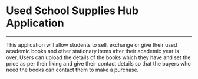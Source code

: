 <h1>Used School Supplies Hub Application</h1>
<hr>
This application will allow students to sell, exchange or give their used academic books and other stationary items after their academic year is over. Users can upload the details of the books which they have and set the price as per their liking and give their contact details so that the buyers who need the books can contact them to make a purchase.
